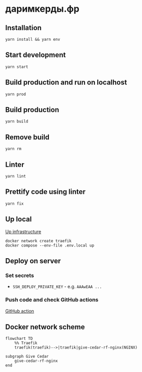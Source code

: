 # даримкерды.фр

## Installation

```shell
yarn install && yarn env
```

## Start development

```shell
yarn start
```

## Build production and run on localhost

```shell
yarn prod
```

## Build production

```shell
yarn build
```

## Remove build

```shell
yarn rm
```

## Linter

```shell
yarn lint
```

## Prettify code using linter

```shell
yarn fix
```

## Up local

[Up infrastructure](https://github.com/treeton-org/team#readme)

```shell
docker network create traefik
docker compose --env-file .env.local up
```

## Deploy on server

### Set secrets

* `SSH_DEPLOY_PRIVATE_KEY` - e.g. `AAAwEAA ...`

### Push code and check GitHub actions

[GitHub action](https://github.com/treeton-org/givecedar-rf/actions/workflows/build-and-deploy.yaml)

## Docker network scheme

```mermaid
flowchart TD
    %% Traefik
    traefik(traefik)-->|traefik|give-cedar-rf-nginx(NGINX)

subgraph Give Cedar
    give-cedar-rf-nginx
end
```
